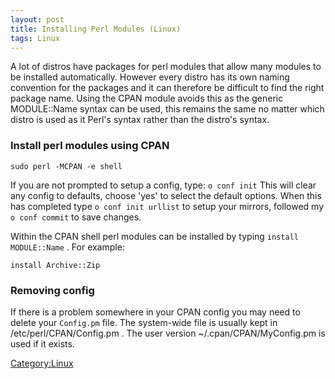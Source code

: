 ```yaml
---
layout: post 
title: Installing Perl Modules (Linux)
tags: Linux
---
```


A lot of distros have packages for perl modules that allow many modules
to be installed automatically. However every distro has its own naming
convention for the packages and it can therefore be difficult to find
the right package name. Using the CPAN module avoids this as the generic
MODULE::Name syntax can be used, this remains the same no matter which
distro is used as it Perl\'s syntax rather than the distro\'s syntax.

### Install perl modules using CPAN

    sudo perl -MCPAN -e shell

If you are not prompted to setup a config, type: `o conf init` This will
clear any config to defaults, choose \'yes\' to select the default
options. When this has completed type `o conf init urllist` to setup
your mirrors, followed my `o conf commit` to save changes.

Within the CPAN shell perl modules can be installed by typing
`install MODULE::Name` . For example:

    install Archive::Zip

### Removing config

If there is a problem somewhere in your CPAN config you may need to
delete your `Config.pm` file. The system-wide file is usually kept in
/etc/perl/CPAN/Config.pm . The user version \~/.cpan/CPAN/MyConfig.pm is
used if it exists.

[Category:Linux](Category:Linux "wikilink")
